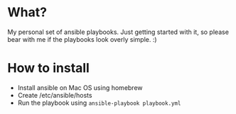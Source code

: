 # What?
My personal set of ansible playbooks. Just getting started with it, so please bear with me if the playbooks look overly simple. :) 

# How to install
* Install ansible on Mac OS using homebrew
* Create /etc/ansible/hosts
* Run the playbook using `ansible-playbook playbook.yml`